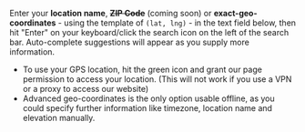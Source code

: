 Enter your **location name**, ~~**ZIP Code**~~ (coming soon) or **exact-geo-coordinates** - using the template of <code>(lat, lng)</code> - in the text field below, then hit "Enter" on your keyboard/click the search icon on the left of the search bar. Auto-complete suggestions will appear as you supply more information.
- To use your GPS location, hit the green <i class="bi bi-pin-map"></i> icon and grant our page permission to access your location. (This will not work if you use a VPN or a proxy to access our website)
- Advanced geo-coordinates is the only option usable offline, as you could specify further information like timezone, location name and elevation manually.

<!-- Using a ZIP code instead of a location name will open a new menu, where you could narrow down your location from the ZIP code. This is needed to accomodate other countries that may use the same postal code, as well as ZIP codes that [cover too much ground](https://kosherjava.com/2018/09/05/zip-codes-and-zmanim-use-with-care/) -->